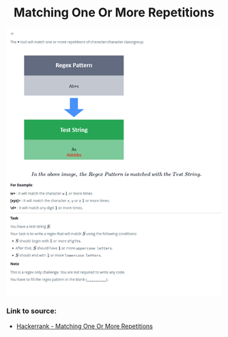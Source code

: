 <h1 align="center">Matching One Or More Repetitions</h1>

![alt text](https://raw.githubusercontent.com/matthew01lokiet/Github-repos-images/main/Other/Regex/RNfZeE8K_o.png)

### Link to source: 
- <a href="https://www.hackerrank.com/challenges/matching-one-or-more-repititions/problem">Hackerrank - Matching One Or More Repetitions</a>


